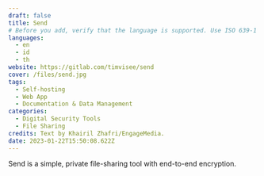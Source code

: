```yaml
---
draft: false
title: Send
# Before you add, verify that the language is supported. Use ISO 639-1 code only without country code. ms instead of ms_MY. If the source language is English, do not add to the list.
languages:
  - en
  - id
  - th
website: https://gitlab.com/timvisee/send
cover: /files/send.jpg
tags:
  - Self-hosting
  - Web App
  - Documentation & Data Management
categories: 
  - Digital Security Tools
  - File Sharing
credits: Text by Khairil Zhafri/EngageMedia.
date: 2023-01-22T15:50:08.622Z
---
```

Send is a simple, private file-sharing tool with end-to-end encryption.